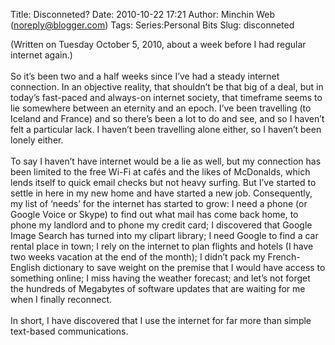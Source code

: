 Title: Disconneted?
Date: 2010-10-22 17:21
Author: Minchin Web (noreply@blogger.com)
Tags: Series:Personal Bits
Slug: disconneted

(Written on Tuesday October 5, 2010, about a week before I had regular
internet again.)\
\
So it’s been two and a half weeks since I’ve had a steady internet
connection. In an objective reality, that shouldn’t be that big of a
deal, but in today’s fast-paced and always-on internet society, that
timeframe seems to lie somewhere between an eternity and an epoch. I’ve
been travelling (to Iceland and France) and so there’s been a lot to do
and see, and so I haven’t felt a particular lack. I haven’t been
travelling alone either, so I haven’t been lonely either.\
\
To say I haven’t have internet would be a lie as well, but my connection
has been limited to the free Wi-Fi at cafés and the likes of McDonalds,
which lends itself to quick email checks but not heavy surfing. But I’ve
started to settle in here in my new home and have started a new job.
Consequently, my list of ‘needs’ for the internet has started to grow: I
need a phone (or Google Voice or Skype) to find out what mail has come
back home, to phone my landlord and to phone my credit card; I
discovered that Google Image Search has turned into my clipart library;
I need Google to find a car rental place in town; I rely on the internet
to plan flights and hotels (I have two weeks vacation at the end of the
month); I didn’t pack my French-English dictionary to save weight on the
premise that I would have access to something online; I miss having the
weather forecast; and let’s not forget the hundreds of Megabytes of
software updates that are waiting for me when I finally reconnect.\
\
In short, I have discovered that I use the internet for far more than
simple text-based communications.

